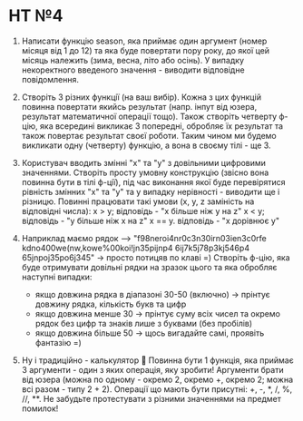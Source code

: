 # HT №4
 
1. Написати функцiю season, яка приймає один аргумент (номер мiсяця вiд 1 до 12) та яка буде повертати пору року, до якої цей мiсяць належить (зима, весна, лiто або осiнь). У випадку некоректного введеного значення - виводити відповідне повідомлення.

2. Створіть 3 рiзних функцiї (на ваш вибiр). Кожна з цих функцiй повинна повертати якийсь результат (напр. інпут від юзера, результат математичної операції тощо). Також створiть четверту ф-цiю, яка всередині викликає 3 попередні,
обробляє їх результат та також повертає результат своєї роботи. Таким чином ми будемо викликати одну (четверту) функцiю, а вона в своєму тiлi - ще 3.

3. Користувач вводить змінні "x" та "y" з довільними цифровими значеннями. Створіть просту умовну конструкцію (звiсно вона повинна бути в тiлi ф-цiї), під час виконання якої буде перевірятися рівність змінних "x" та "y" та у випадку нерівності - виводити ще і різницю.
    Повинні працювати такі умови (x, y, z заміність на відповідні числа):
    x > y;       вiдповiдь - "х бiльше нiж у на z"
    x < y;       вiдповiдь - "у бiльше нiж х на z"
    x == y.      відповідь - "х дорівнює y"

4. Наприклад маємо рядок --> "f98neroi4nr0c3n30irn03ien3c0rfe kdno400we(nw,kowe%00koi!jn35pijnp4 6ij7k5j78p3kj546p4 65jnpoj35po6j345" -> просто потицяв по клавi =)
   Створіть ф-цiю, яка буде отримувати довільні рядки на зразок цього та яка обробляє наступні випадки:
   -  якщо довжина рядка в діапазоні 30-50 (включно) -> прiнтує довжину рядка, кiлькiсть букв та цифр
   -  якщо довжина менше 30 -> прiнтує суму всіх чисел та окремо рядок без цифр та знаків лише з буквами (без пробілів)
   -  якщо довжина більше 50 -> щось вигадайте самі, проявіть фантазію =)

5. Ну і традиційно - калькулятор :slightly_smiling_face: Повинна бути 1 функцiя, яка приймає 3 аргументи - один з яких операцiя, яку зробити! Аргументи брати від юзера (можна по одному - окремо 2, окремо +, окремо 2; можна всі разом - типу 2 + 2). Операції що мають бути присутні: +, -, *, /, %, //, **. Не забудьте протестувати з різними значеннями на предмет помилок!
